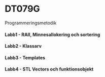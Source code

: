 # DT079G
Programmeringsmetodik

#### Labb1 - RAII, Minnesallokering och sortering

#### Labb2 - Klassarv

#### Labb3 - Templates

#### Labb4 - STL Vectors och funktionsobjekt
